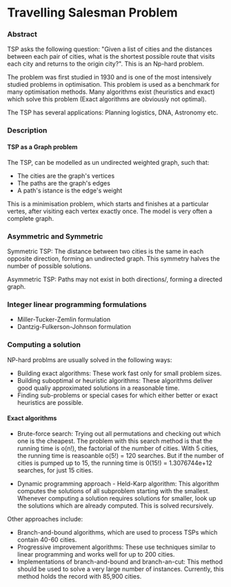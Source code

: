# Travelling Salesman Problem 

### Abstract

TSP asks the following question: "Given a list of cities and the distances between each pair of cities, what is the shortest possible route that visits each city and returns to the origin city?". This is an Np-hard problem. 


The problem was first studied in 1930 and is one of the most intensively studied problems in optimisation. This problem is used as a benchmark for many optimisation methods.  Many algorithms exist (heuristics and exact) which solve this problem (Exact algorithms are obviously not optimal).


The TSP has several applications: Planning logistics, DNA, Astronomy etc. 


### Description 

#### TSP as a Graph problem

The TSP, can be modelled as un undirected weighted graph, such that:
  - The cities are the graph's vertices
  - The paths are the graph's edges
  - A path's istance is the edge's weight 

This is a minimisation problem, which starts and finishes at a particular vertes, after visiting each vertex exactly once. The model is very often a complete graph. 

### Asymmetric and Symmetric 

Symmetric TSP: The distance between two cities is the same in each opposite direction, forming an undirected graph. This symmetry halves the number of possible solutions. 


Asymmetric TSP: Paths may not exist in both directions/, forming a directed graph. 

### Integer linear programming formulations 

  - Miller-Tucker-Zemlin formulation
  - Dantzig-Fulkerson-Johnson formulation

### Computing a solution 

NP-hard problms are usually solved in the following ways:
  - Building exact algorithms: These work fast only for small problem sizes. 
  - Building suboptimal or heuristic algorithms: These algorithms deliver good qualiy            approximated solutions in a reasonable time.
  - Finding sub-problems or special cases for which either better or exact heuristics are        possible.

#### Exact algorithms 

  - Brute-force search: Trying out all permutations and checking out which one is the cheapest. The problem with this search method is that the running time is o(n!), the factorial of the number of cities. With 5 cities, the running time is reasoanble o(5!) = 120 searches. But if the number of cities is pumped up to 15, the running time is 0(15!) = 1.3076744e+12 searches, for just 15 cities. 

   - Dynamic programming approach - Held-Karp algorithm: This algorithm computes the solutions of all subproblem starting with the smallest. Whenever computing a solution requires solutions for smaller, look up the solutions which are already computed. This is solved recursively. 

Other approaches include:
   - Branch-and-bound algorithms, which are used to process TSPs which contain 40-60 cities. 
   - Progressive improvement algorithms: These use techniques similar to linear programming      and works well for up to 200 cities.
   - Implementations of branch-and-bound and branch-an-cut: This method should be used to         solve a very large number of instances. Currently, this method holds the record with      85,900 cities.  